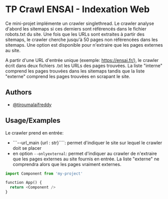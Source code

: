 
# TP Crawl ENSAI - Indexation Web

Ce mini-projet implémente un crawler singlethread. Le crawler analyse d'abord les sitemaps
si ces derniers sont référencés dans le fichier robots.txt du site. Une fois que les URLs sont extraites
à partir des sitemaps, le crawler cherche jusqu'à 50 pages non référencées dans les sitemaps.
Une option est disponible pour n'extraire que les pages externes au site.

A partir d'une URL d'entrée unique (exemple: https://ensai.fr/), le crawler écrit dans deux fichiers
.txt les URLs des pages trouvées. La liste "interne" comprend les pages trouvées dans les sitemaps
tandis que la liste "externe" comprend les pages trouvées en scrapant le site.




## Authors

- [@tiroumalaifreddy](https://www.github.com/tiroumalaifreddy)


## Usage/Examples

Le crawler prend en entrée:
- ```--url_main {url : str}````: permet d'indiquer le site sur lequel le crawler doit se placer
- en option ```--onlyexternal```: permet d'indiquer au crawler de n'extraire que les pages externes au site fournis en entrée. La liste "externe" ne comprendra alors que les pages vraiment externes.

```python
import Component from 'my-project'

function App() {
  return <Component />
}
```

